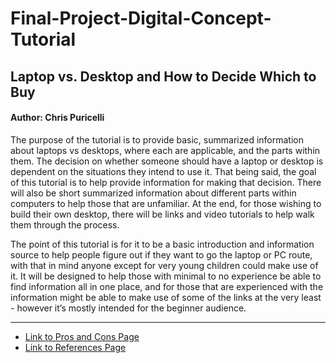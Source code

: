 # Final-Project-Digital-Concept-Tutorial

## Laptop vs. Desktop and How to Decide Which to Buy
#### Author: Chris Puricelli


  The purpose of the tutorial is to provide basic, summarized information about laptops vs desktops, where each are applicable, and the parts within them. The decision on whether someone should have a laptop or desktop is dependent on the situations they intend to use it. That being said, the goal of this tutorial is to help provide information for making that decision. There will also be short summarized information about different parts within computers to help those that are unfamiliar. At the end, for those wishing to build their own desktop, there will be links and video tutorials to help walk them through the process.

  The point of this tutorial is for it to be a basic introduction and information source to help people figure out if they want to go the laptop or PC route, with that in mind anyone except for very young children could make use of it. It will be designed to help those with minimal to no experience be able to find information all in one place, and for those that are experienced with the information might be able to make use of some of the links at the very least - however it’s mostly intended for the beginner audience.

---

- [Link to Pros and Cons Page](https://github.com/ChrisPuricelli/Final-Project-Digital-Concept-Tutorial/blob/master/Pros-and-Cons.md)
- [Link to References Page](https://github.com/ChrisPuricelli/Final-Project-Digital-Concept-Tutorial/blob/master/References.md)

